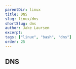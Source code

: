 ```yaml
---
parentDir: linux
title: DNS
slug: linux/dns
shortSlug: dns
author: Jake Laursen
excerpt: 
tags: ["linux", "bash", "dns"]
order: 25
---
```


## DNS